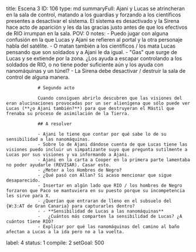 title:          Escena 3
ID:             106
type:           md
summaryFull:    Ajani y Lucas se atrincheran en la sala de control, matando a los guardias y forzando a los científicos presentes a desactivar el sistema. El sistema es desactivado y la Sirena hace acto de aparición y les da las gracias justo antes de que los efectivos de RIO irrumpan en la sala.
POV:            0
notes:          - Puedo jugar con alguna confusión en la que Lucas y Ajani se refieren al portal y la otra personaje habla del satélite.
                - O matan también a los científicos / los mata Lucas pensando que son soldados y a Ajani le da igual.
                - "Gas" que surge de Lucas y se extiende por la zona. ¿Los ayuda a escapar controlando a los soldados de RIO, o no tiene poder suficiente aún y los ayuda con nanomáquinas y un túnel?
                - La Sirena debe desactivar / destruir la sala de control de alguna manera.
                
                # Segundo acto
                
                Cuando consiguen abrirlo descubren que las visiones del eran alucinaciones provocadas por un ser alienígena que sólo puede ver Lucas (**¿o Ajani también?**) para que destruyeran el Mástil que frenaba su proceso de asimilación de la Tierra.
                
                ## A resolver
                
                - Ajani le tiene que contar por qué sabe lo de su sensibilidad a las nanomáquinas.
                - Sobre lo de Ajani dándose cuenta de que Lucas tiene las visiones puedo incluir un simpatizante suyo que pregunta sutilmente a Lucas por sus visiones y va informando a Ajani.
                - Ajani en la carta a Cooper en la primera parte lamentaba no poder ayudarle (REVISAR). Casar esto.
                - ¿Meter a los Hombres de Negro?
                - ¿Qué pasó con Allan? Si acaso mencionar que sigue desaparecido.
                - Insertar en algún lado que RIO / los hombres de Negro forzaron que Paco se mantuviera en su puesto porque su incompetencia les sirve para X.
                - ¿Querían que entraran de lleno en el subsuelo del {W:3:AT de Gran Canaria} para capturarles dentro?
                - - **Sensibilidad de Lucas a las nanomáquinas**
                - 	¿Cuántos más comparten la sensibilidad de Lucas? ¿A cuántos tiene RIO?
                - Explicar por qué las nanomáquinas del camino al baño afectan a Lucas a la ida pero no a la vuelta.
label:          4
status:         1
compile:        2
setGoal:        500


